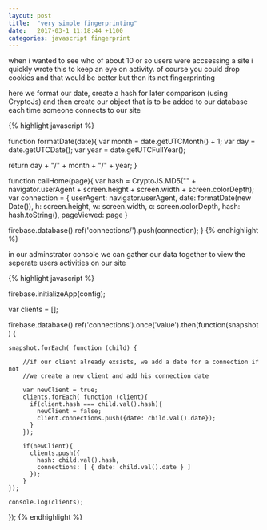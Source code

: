 ```yaml
---
layout: post
title:  "very simple fingerprinting"
date:   2017-03-1 11:18:44 +1100
categories: javascript fingerprint
---
```

when i wanted to see who of about 10 or so users were accsessing a site i quickly wrote this to keep an eye on activity. of course you could drop cookies and that would be better but then its not fingerprinting

here we format our date, create a hash for later comparison (using CryptoJs) and then create our object that is to be added to our database each time someone connects to our site

{% highlight javascript %}
     
function formatDate(date){
  var month = date.getUTCMonth() + 1;
  var day = date.getUTCDate();
  var year = date.getUTCFullYear();
  
  return day + "/" + month + "/" + year;
}

function callHome(page){
  var hash = CryptoJS.MD5("" + navigator.userAgent + screen.height + screen.width + screen.colorDepth);
  var connection = {
    userAgent: navigator.userAgent,
      date: formatDate(new Date()),
      h: screen.height, 
      w: screen.width, 
      c: screen.colorDepth,
      hash: hash.toString(),
      pageViewed: page
  }

  firebase.database().ref('connections/').push(connection);
}
{% endhighlight %}

in our adminstrator console we can gather our data together to view the seperate users activities on our site


{% highlight javascript %}

firebase.initializeApp(config);

var clients = [];

firebase.database().ref('connections').once('value').then(function(snapshot) {
    
    snapshot.forEach( function (child) {
        
        //if our client already exsists, we add a date for a connection if not
        //we create a new client and add his connection date

        var newClient = true;
        clients.forEach( function (client){ 
          if(client.hash === child.val().hash){
            newClient = false;
            client.connections.push({date: child.val().date});
          }
        });
        
        if(newClient){
          clients.push({
            hash: child.val().hash,
            connections: [ { date: child.val().date } ]
          });
        }
    });

    console.log(clients);
});
{% endhighlight %}
